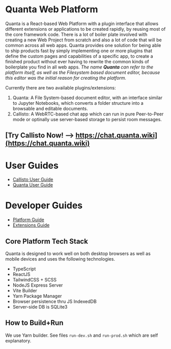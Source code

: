 # Quanta Web Platform

Quanta is a React-based Web Platform with a plugin interface that allows different extensions or applications to be created rapidly, by reusing most of the core framework code. There is a lot of boiler plate involved with creating a new Web Project from scratch and also a lot of code that will be common across all web apps. Quanta provides one solution for being able to ship products fast by simply implementing one or more plugins that define the custom pages and capabilities of a specific app, to create a finished product without ever having to rewrite the common kinds of boilerplate you find in all web apps. *The name **Quanta** can refer to the platform itself, as well as the Filesystem based document editor, because this editor was the initial reason for creating the platform.*

Currently there are two available plugins/extensions:

1) Quanta: A File System-based document editor, with an interface similar to Jupyter Notebooks, which converts a folder structure into a browsable and editable documents.
2) Callisto: A WebRTC-based chat app which can run in pure Peer-to-Peer mode or optinally use server-based storage to persist room messages.

## [Try Callisto Now! --> https://chat.quanta.wiki](https://chat.quanta.wiki)

# User Guides

* [Callisto User Guide](./public/docs/extensions/chat/chat_user_guide.md)
* [Quanta User Guide](./public/docs/extensions/docs/docs_user_guide.md)

# Developer Guides

* [Platform Guide](./public/docs/platform_guide/platform_guide.md)
* [Extensions Guide](./public/docs/extensions_guide/extensions_guide.md)

## Core Platform Tech Stack

Quanta is designed to work well on both desktop browsers as well as mobile devices and uses the following technologies.

* TypeScript
* ReactJS
* TailwindCSS + SCSS
* NodeJS Express Server 
* Vite Builder
* Yarn Package Manager
* Browser persistence thru JS IndexedDB
* Server-side DB is SQLite3

## How to Build+Run

We use Yarn builder. See files `run-dev.sh` and `run-prod.sh` which are self explanatory.
